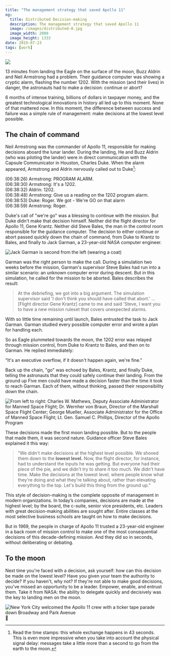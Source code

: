 ```yaml
---
title: "The management strategy that saved Apollo 11"
og:
  title: Distributed Decision-making
  description: The management strategy that saved Apollo 11
  image: /images/distributed-0.jpg
  image_width: 2000 
  image_height: 1333
date: 2019-07-23
tags: [work]
---
```


![](/images/distributed-0.jpg)

13 minutes from landing the Eagle on the surface of the moon, Buzz Aldrin and Neil Armstrong had a problem. Their guidance computer was showing a cryptic alarm, flashing the number 1202. With the mission (and their lives) in danger, the astronauts had to make a decision: continue or abort?

6 months of intense training, billions of dollars in taxpayer money, and the greatest technological innovations in history all led up to this moment. None of that mattered now. In this moment, the difference between success and failure was a simple rule of management: make decisions at the lowest level possible.

## The chain of command

Neil Armstrong was the commander of Apollo 11, responsible for making decisions aboard the lunar lander. During the landing, He and Buzz Aldrin (who was piloting the lander) were in direct communication with the Capsule Communicator in Houston, Charles Duke. When the alarm appeared, Armstrong and Aldrin nervously called out to Duke[^1]:

<div class="t--family-mono">
<span class="t--size-s c--gray">(06:38:26)</span> Armstrong: PROGRAM ALARM.<br/>
<span class="t--size-s c--gray">(06:38:30)</span> Armstrong: It's a 1202.<br/>
<span class="t--size-s c--gray">(06:38:32)</span> Aldrin: 1202.<br/>
<span class="t--size-s c--gray">(06:38:48)</span> Armstrong: Give us a reading on the 1202 program alarm.<br/>
<span class="t--size-s c--gray">(06:38:53)</span> Duke: Roger. We got - We're GO on that alarm<br/>
<span class="t--size-s c--gray">(06:38:59)</span> Armstrong: Roger.<br/>
</div>

Duke's call of "we're go" was a blessing to continue with the mission. But Duke didn't make that decision himself. Neither did the flight director for Apollo 11, Gene Krantz. Neither did Steve Bales, the man in the control room responsible for the guidance computer. The decision to either continue or abort passed quickly down the chain of command, from Duke to Krantz to Bales, and finally to Jack Garman, a 23-year-old NASA computer engineer.

![Jack Garman is second from the left (wearing a coat)](/images/distributed-1.jpg)

Garman was the right person to make the call. During a simulation two weeks before the mission, Garman's supervisor Steve Bales had run into a similar scenario: an unknown computer error during descent. But in this simulation, he called for the mission to be aborted. Bales describes the result:

> At the debriefing, we got into a big argument. The simulation supervisor said 'I don't think you should have called that abort.' ... [Flight director Gene Krantz] came to me and said 'Steve, I want you to have a new mission ruleset that covers unexpected alarms.

With so little time remaining until launch, Bales entrusted the task to Jack Garman. Garman studied every possible computer error and wrote a plan for handling each.

So as Eagle plummeted towards the moon, the 1202 error was relayed through mission control, from Duke to Krantz to Bales, and then on to Garman. He replied immediately:

"It's an executive overflow, if it doesn't happen again, we're fine."

Back up the chain, "go" was echoed by Bales, Krantz, and finally Duke, telling the astronauts that they could safely continue their landing.
From the ground up
Five men could have made a decision faster than the time it took to reach Garman. Each of them, without thinking, passed their responsibility down the chain.

![From left to right: Charles W. Mathews, Deputy Associate Administrator for Manned Space Flight; Dr. Wernher von Braun, Director of the Marshall Space Flight Center; George Mueller, Associate Administrator for the Office of Manned Space Flight; Lt. Gen. Samuel C. Phillips, Director of the Apollo Program](/images/distributed-3.jpg)

These decisions made the first moon landing possible. But to the people that made them, it was second nature. Guidance officer Steve Bales explained it this way:

> "We didn't make decisions at the highest level possible. We shoved them down to the **lowest level.** Now, the flight director, for instance, had to understand the inputs he was getting. But everyone had their piece of the pie, and we didn't try to share it too much. We didn't have time. Make the decisions at the lowest level, where people know what they're doing and what they're talking about, rather than elevating everything to the top. Let's build this thing from the ground up."

This style of decision-making is the complete opposite of management in modern organizations. In today’s companies, decisions are made at the highest level; by the board, the c-suite, senior vice presidents, etc. Leaders with great decision-making abilities are sought after. Entire classes at the most selective business schools are taught on how to make decisions.

But in 1969, the people in charge of Apollo 11 trusted a 23-year-old engineer in a back room of mission control to make one of the most consequential decisions of this decade-defining mission. And they did so in seconds, without deliberating or debating.

## To the moon

Next time you're faced with a decision, ask yourself: how can this decision be made on the lowest level? Have you given your team the authority to decide? If you haven't, why not? If they're not able to make good decisions, you've missed an opportunity to be a leader. Empower, enable, and entrust them. Take it from NASA: the ability to delegate quickly and decisively was the key to landing men on the moon.

![New York City welcomed the Apollo 11 crew with a ticker tape parade down Broadway and Park Avenue](/images/distributed-2.jpg)


[^1]: Read the time stamps: this whole exchange happens in 43 seconds. This is even more impressive when you take into account the physical signal delay: messages take a little more than a second to go from the earth to the moon.
